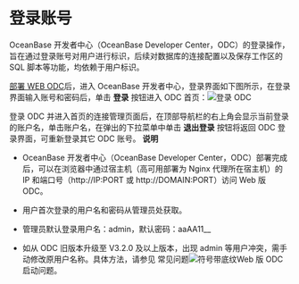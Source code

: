 登录账号 
=========================

OceanBase 开发者中心（OceanBase Developer Center，ODC）的登录操作，旨在通过登录账号对用户进行标识，后续对数据库的连接配置以及保存工作区的 SQL 脚本等功能，均依赖于用户标识。

[部署 WEB ODC](../../8.deployment-guide/1.deployment-overview.md)后，进入 OceanBase 开发者中心，登录界面如下图所示，在登录界面输入账号和密码后，单击 **登录** 按钮进入 ODC 首页：![登录 ODC](https://help-static-aliyun-doc.aliyuncs.com/assets/img/zh-CN/5354034461/p231862.png)

登录 ODC 并进入首页的连接管理页面后，在顶部导航栏的右上角会显示当前登录的账户名，单击账户名，在弹出的下拉菜单中单击 **退出登录** 按钮将返回 ODC 登录界面，可重新登录其它 ODC 账号。
**说明**



* OceanBase 开发者中心（OceanBase Developer Center，ODC）部署完成后，可以在浏览器中通过宿主机（高可用部署为 Nginx 代理所在宿主机）的 IP 和端口号（http://IP:PORT 或 http://DOMAIN:PORT）访问 Web 版 ODC。

  

* 用户首次登录的用户名和密码从管理员处获取。

  

* 管理员默认登录用户名：admin，默认密码：aaAA11__

  

* 如从 ODC 旧版本升级至 V3.2.0 及以上版本，出现 admin 等用户冲突，需手动修改原用户名称。具体方法，请参见 常见问题![符号带底纹](https://help-static-aliyun-doc.aliyuncs.com/assets/img/zh-CN/6968145361/p345582.jpg)Web 版 ODC 启动问题。

  



